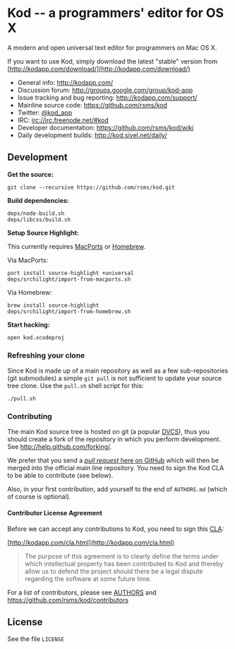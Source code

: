 # Kod -- a programmers' editor for OS X

A modern and open universal text editor for programmers on Mac OS X.

If you want to use Kod, simply download the latest "stable" version from [http://kodapp.com/download/](http://kodapp.com/download/)

- General info: <http://kodapp.com/>
- Discussion forum: <http://groups.google.com/group/kod-app>
- Issue tracking and bug reporting: <http://kodapp.com/support/>
- Mainline source code: <https://github.com/rsms/kod>
- Twitter: [@kod_app](http://twitter.com/kod_app)
- IRC: [irc://irc.freenode.net/#kod](irc://irc.freenode.net/#kod)
- Developer documentation: <https://github.com/rsms/kod/wiki>
- Daily development builds: <http://kod.sivel.net/daily/>

## Development

**Get the source:**

    git clone --recursive https://github.com/rsms/kod.git

**Build dependencies:**

    deps/node-build.sh
    deps/libcss/build.sh

**Setup Source Highlight:**

This currently requires [MacPorts](http://www.macports.org/) or [Homebrew](http://mxcl.github.com/homebrew/).

Via MacPorts:

    port install source-highlight +universal
    deps/srchilight/import-from-macports.sh

Via Homebrew:

    brew install source-highlight
    deps/srchilight/import-from-homebrew.sh

**Start hacking:**

    open kod.xcodeproj


### Refreshing your clone

Since Kod is made up of a main repository as well as a few sub-repositories (git submodules) a simple `git pull` is not sufficient to update your source tree clone. Use the `pull.sh` shell script for this:

    ./pull.sh


### Contributing

The main Kod source tree is hosted on git (a popular [DVCS](http://en.wikipedia.org/wiki/Distributed_revision_control)), thus you should create a fork of the repository in which you perform development. See <http://help.github.com/forking/>.

We prefer that you send a [*pull request* here on GitHub](http://help.github.com/pull-requests/) which will then be merged into the official main line repository. You need to sign the Kod CLA to be able to contribute (see below).

Also, in your first contribution, add yourself to the end of `AUTHORS.md` (which of course is optional).


#### Contributor License Agreement

Before we can accept any contributions to Kod, you need to sign this [CLA](http://en.wikipedia.org/wiki/Contributor_License_Agreement):

[http://kodapp.com/cla.html](http://kodapp.com/cla.html)

> The purpose of this agreement is to clearly define the terms under which intellectual property has been contributed to Kod and thereby allow us to defend the project should there be a legal dispute regarding the software at some future time.

For a list of contributors, please see [AUTHORS](https://github.com/rsms/kod/blob/master/AUTHORS.md) and <https://github.com/rsms/kod/contributors>


## License

See the file `LICENSE`
